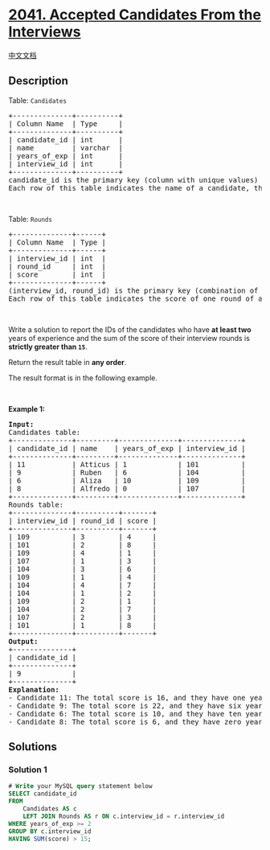 # [2041. Accepted Candidates From the Interviews](https://leetcode.com/problems/accepted-candidates-from-the-interviews)

[中文文档](./solution/2000-2099/2041.Accepted%20Candidates%20From%20the%20Interviews/README.md)

<!-- tags:Database -->

## Description

<p>Table: <code>Candidates</code></p>

<pre>
+--------------+----------+
| Column Name  | Type     |
+--------------+----------+
| candidate_id | int      |
| name         | varchar  |
| years_of_exp | int      |
| interview_id | int      |
+--------------+----------+
candidate_id is the primary key (column with unique values) for this table.
Each row of this table indicates the name of a candidate, their number of years of experience, and their interview ID.
</pre>

<p>&nbsp;</p>

<p>Table: <code>Rounds</code></p>

<pre>
+--------------+------+
| Column Name  | Type |
+--------------+------+
| interview_id | int  |
| round_id     | int  |
| score        | int  |
+--------------+------+
(interview_id, round_id) is the primary key (combination of columns with unique values) for this table.
Each row of this table indicates the score of one round of an interview.
</pre>

<p>&nbsp;</p>

<p>Write a solution to report the IDs of the candidates who have <strong>at least two</strong> years of experience and the sum of the score of their interview rounds is <strong>strictly greater than <code>15</code></strong>.</p>

<p>Return the result table in <strong>any order</strong>.</p>

<p>The result format is in the following example.</p>

<p>&nbsp;</p>
<p><strong class="example">Example 1:</strong></p>

<pre>
<strong>Input:</strong> 
Candidates table:
+--------------+---------+--------------+--------------+
| candidate_id | name    | years_of_exp | interview_id |
+--------------+---------+--------------+--------------+
| 11           | Atticus | 1            | 101          |
| 9            | Ruben   | 6            | 104          |
| 6            | Aliza   | 10           | 109          |
| 8            | Alfredo | 0            | 107          |
+--------------+---------+--------------+--------------+
Rounds table:
+--------------+----------+-------+
| interview_id | round_id | score |
+--------------+----------+-------+
| 109          | 3        | 4     |
| 101          | 2        | 8     |
| 109          | 4        | 1     |
| 107          | 1        | 3     |
| 104          | 3        | 6     |
| 109          | 1        | 4     |
| 104          | 4        | 7     |
| 104          | 1        | 2     |
| 109          | 2        | 1     |
| 104          | 2        | 7     |
| 107          | 2        | 3     |
| 101          | 1        | 8     |
+--------------+----------+-------+
<strong>Output:</strong> 
+--------------+
| candidate_id |
+--------------+
| 9            |
+--------------+
<strong>Explanation:</strong> 
- Candidate 11: The total score is 16, and they have one year of experience. We do not include them in the result table because of their years of experience.
- Candidate 9: The total score is 22, and they have six years of experience. We include them in the result table.
- Candidate 6: The total score is 10, and they have ten years of experience. We do not include them in the result table because the score is not good enough.
- Candidate 8: The total score is 6, and they have zero years of experience. We do not include them in the result table because of their years of experience and the score.
</pre>

## Solutions

### Solution 1

<!-- tabs:start -->

```sql
# Write your MySQL query statement below
SELECT candidate_id
FROM
    Candidates AS c
    LEFT JOIN Rounds AS r ON c.interview_id = r.interview_id
WHERE years_of_exp >= 2
GROUP BY c.interview_id
HAVING SUM(score) > 15;
```

<!-- tabs:end -->

<!-- end -->
